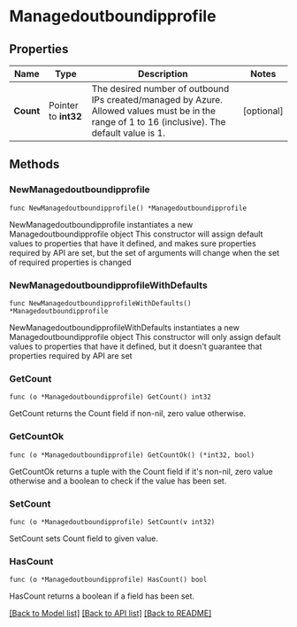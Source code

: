 # Managedoutboundipprofile

## Properties

Name | Type | Description | Notes
------------ | ------------- | ------------- | -------------
**Count** | Pointer to **int32** | The desired number of outbound IPs created/managed by Azure. Allowed values must be in the range of 1 to 16 (inclusive). The default value is 1. | [optional] 

## Methods

### NewManagedoutboundipprofile

`func NewManagedoutboundipprofile() *Managedoutboundipprofile`

NewManagedoutboundipprofile instantiates a new Managedoutboundipprofile object
This constructor will assign default values to properties that have it defined,
and makes sure properties required by API are set, but the set of arguments
will change when the set of required properties is changed

### NewManagedoutboundipprofileWithDefaults

`func NewManagedoutboundipprofileWithDefaults() *Managedoutboundipprofile`

NewManagedoutboundipprofileWithDefaults instantiates a new Managedoutboundipprofile object
This constructor will only assign default values to properties that have it defined,
but it doesn't guarantee that properties required by API are set

### GetCount

`func (o *Managedoutboundipprofile) GetCount() int32`

GetCount returns the Count field if non-nil, zero value otherwise.

### GetCountOk

`func (o *Managedoutboundipprofile) GetCountOk() (*int32, bool)`

GetCountOk returns a tuple with the Count field if it's non-nil, zero value otherwise
and a boolean to check if the value has been set.

### SetCount

`func (o *Managedoutboundipprofile) SetCount(v int32)`

SetCount sets Count field to given value.

### HasCount

`func (o *Managedoutboundipprofile) HasCount() bool`

HasCount returns a boolean if a field has been set.


[[Back to Model list]](../README.md#documentation-for-models) [[Back to API list]](../README.md#documentation-for-api-endpoints) [[Back to README]](../README.md)


